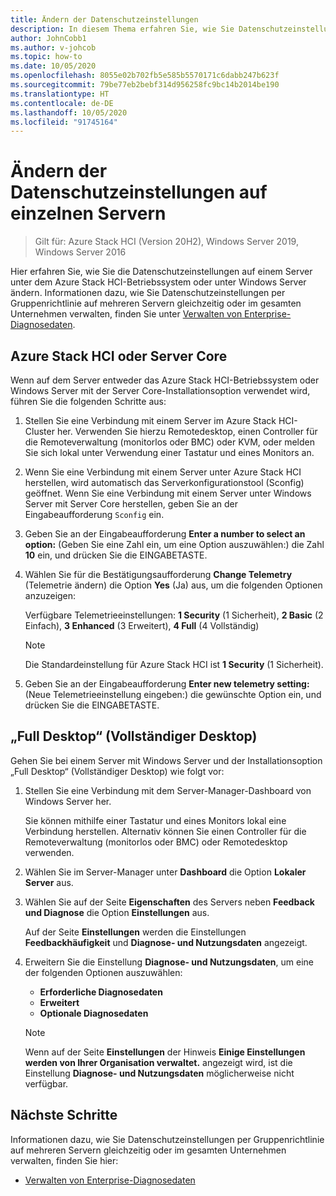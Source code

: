 ```yaml
---
title: Ändern der Datenschutzeinstellungen
description: In diesem Thema erfahren Sie, wie Sie Datenschutzeinstellungen im Azure Stack HCI-Betriebssystem oder in Windows Server ändern.
author: JohnCobb1
ms.author: v-johcob
ms.topic: how-to
ms.date: 10/05/2020
ms.openlocfilehash: 8055e02b702fb5e585b5570171c6dabb247b623f
ms.sourcegitcommit: 79be77eb2bebf314d956258fc9bc14b2014be190
ms.translationtype: HT
ms.contentlocale: de-DE
ms.lasthandoff: 10/05/2020
ms.locfileid: "91745164"
---
```

# <a name="change-privacy-settings-on-individual-servers"></a>Ändern der Datenschutzeinstellungen auf einzelnen Servern

>Gilt für: Azure Stack HCI (Version 20H2), Windows Server 2019, Windows Server 2016

Hier erfahren Sie, wie Sie die Datenschutzeinstellungen auf einem Server unter dem Azure Stack HCI-Betriebssystem oder unter Windows Server ändern. Informationen dazu, wie Sie Datenschutzeinstellungen per Gruppenrichtlinie auf mehreren Servern gleichzeitig oder im gesamten Unternehmen verwalten, finden Sie unter [Verwalten von Enterprise-Diagnosedaten](/windows/privacy/configure-windows-diagnostic-data-in-your-organization#manage-enterprise-diagnostic-data).

## <a name="azure-stack-hci-or-server-core"></a>Azure Stack HCI oder Server Core
Wenn auf dem Server entweder das Azure Stack HCI-Betriebssystem oder Windows Server mit der Server Core-Installationsoption verwendet wird, führen Sie die folgenden Schritte aus:
1. Stellen Sie eine Verbindung mit einem Server im Azure Stack HCI-Cluster her. Verwenden Sie hierzu Remotedesktop, einen Controller für die Remoteverwaltung (monitorlos oder BMC) oder KVM, oder melden Sie sich lokal unter Verwendung einer Tastatur und eines Monitors an. 
1. Wenn Sie eine Verbindung mit einem Server unter Azure Stack HCI herstellen, wird automatisch das Serverkonfigurationstool (Sconfig) geöffnet. Wenn Sie eine Verbindung mit einem Server unter Windows Server mit Server Core herstellen, geben Sie an der Eingabeaufforderung `Sconfig` ein.
1. Geben Sie an der Eingabeaufforderung **Enter a number to select an option:** (Geben Sie eine Zahl ein, um eine Option auszuwählen:) die Zahl **10** ein, und drücken Sie die EINGABETASTE.
1. Wählen Sie für die Bestätigungsaufforderung **Change Telemetry** (Telemetrie ändern) die Option **Yes** (Ja) aus, um die folgenden Optionen anzuzeigen:

    Verfügbare Telemetrieeinstellungen: **1 Security** (1 Sicherheit), **2 Basic** (2 Einfach), **3 Enhanced** (3 Erweitert), **4 Full** (4 Vollständig)

    >[!NOTE]
    > Die Standardeinstellung für Azure Stack HCI ist **1 Security** (1 Sicherheit).

1. Geben Sie an der Eingabeaufforderung **Enter new telemetry setting:** (Neue Telemetrieeinstellung eingeben:) die gewünschte Option ein, und drücken Sie die EINGABETASTE.

## <a name="full-desktop"></a>„Full Desktop“ (Vollständiger Desktop)
Gehen Sie bei einem Server mit Windows Server und der Installationsoption „Full Desktop“ (Vollständiger Desktop) wie folgt vor:
1. Stellen Sie eine Verbindung mit dem Server-Manager-Dashboard von Windows Server her.

    Sie können mithilfe einer Tastatur und eines Monitors lokal eine Verbindung herstellen. Alternativ können Sie einen Controller für die Remoteverwaltung (monitorlos oder BMC) oder Remotedesktop verwenden. 

1. Wählen Sie im Server-Manager unter **Dashboard** die Option **Lokaler Server** aus.
1. Wählen Sie auf der Seite **Eigenschaften** des Servers neben **Feedback und Diagnose** die Option **Einstellungen** aus.

    Auf der Seite **Einstellungen** werden die Einstellungen **Feedbackhäufigkeit** und **Diagnose- und Nutzungsdaten** angezeigt. 
 
1. Erweitern Sie die Einstellung **Diagnose- und Nutzungsdaten**, um eine der folgenden Optionen auszuwählen:
    - **Erforderliche Diagnosedaten**
    - **Erweitert**
    - **Optionale Diagnosedaten**

    >[!NOTE]
    > Wenn auf der Seite **Einstellungen** der Hinweis **Einige Einstellungen werden von Ihrer Organisation verwaltet.** angezeigt wird, ist die Einstellung **Diagnose- und Nutzungsdaten** möglicherweise nicht verfügbar.

## <a name="next-steps"></a>Nächste Schritte
Informationen dazu, wie Sie Datenschutzeinstellungen per Gruppenrichtlinie auf mehreren Servern gleichzeitig oder im gesamten Unternehmen verwalten, finden Sie hier:
-   [Verwalten von Enterprise-Diagnosedaten](/windows/privacy/configure-windows-diagnostic-data-in-your-organization#manage-enterprise-diagnostic-data)
